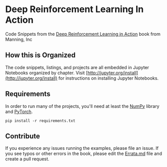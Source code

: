 # Deep Reinforcement Learning In Action

Code Snippets from the [Deep Reinforcement Learning in Action](https://www.manning.com/books/deep-reinforcement-learning-in-action) book from Manning, Inc

## How this is Organized

The code snippets, listings, and projects are all embedded in Jupyter Notebooks
organized by chapter. Visit [http://jupyter.org/install](http://jupyter.org/install) for
instructions on installing Jupyter Notebooks.

## Requirements

In order to run many of the projects, you'll need at least the [NumPy](http://www.numpy.org/) library
and [PyTorch](http://pytorch.org/).

```
pip install -r requirements.txt
```

## Contribute

If you experience any issues running the examples, please file an issue.
If you see typos or other errors in the book, please edit the [Errata.md](https://github.com/DeepReinforcementLearning/DeepReinforcementLearningInAction/edit/master/Errata.md) file and create a pull request.
